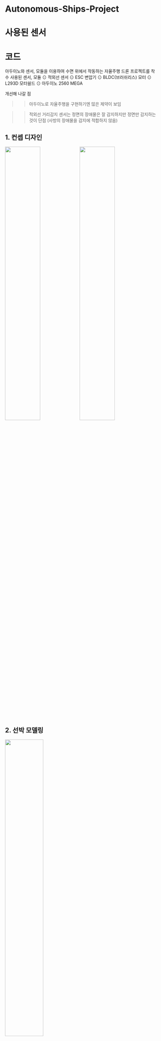 # Autonomous-Ships-Project
# 사용된 센서
# 코드
아두이노와 센서, 모듈을 이용하여 수면 위에서 작동하는 자율주행 드론 프로젝트를 착수
사용된 센서, 모듈
⊙ 적외선 센서
⊙ ESC 변압기
⊙ BLDC(브러쉬리스) 모터
⊙ L293D 모터쉴드
⊙ 아두이노 2560 MEGA
 
개선해 나갈 점
>> 아두이노로 자율주행을 구현하기엔 많은 제약이 보임

>> 적외선 거리감지 센서는 정면의 장애물은 잘 감지하지만 정면만 감지하는 것이 단점 (사방의 장애물을 감지에 적합하지 않음)
## 1. 컨셉 디자인

<img src = "https://user-images.githubusercontent.com/48241432/121632402-e2574f80-cabb-11eb-9e83-293e871f026d.jpg" width="48%" height="height 48%"> <img src = "https://user-images.githubusercontent.com/48241432/121638358-cce72300-cac5-11eb-8d39-43bdb4322389.jpg" width="48%" height="height 48%">

## 2. 선박 모델링

<img src = "https://user-images.githubusercontent.com/48241432/121631891-e8006580-caba-11eb-81ce-842ff6e8f27a.jpg" width="50%" height="height 50%">

## 3. 자율주행 선박 회로도

<img src = "https://user-images.githubusercontent.com/48241432/121631779-b38ca980-caba-11eb-9404-4c04b5fae526.png" width="50%" height="height 50%">
